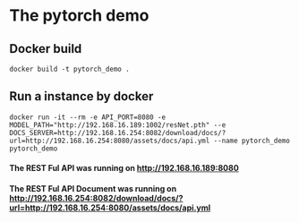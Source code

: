 # The pytorch demo

## Docker build

```
docker build -t pytorch_demo .
```

## Run a instance by docker 

```
docker run -it --rm -e API_PORT=8080 -e MODEL_PATH="http://192.168.16.189:1002/resNet.pth" --e DOCS_SERVER=http://192.168.16.254:8082/download/docs/?url=http://192.168.16.254:8080/assets/docs/api.yml --name pytorch_demo  pytorch_demo

```

#### The REST Ful API was running on http://192.168.16.189:8080
#### The REST Ful API Document was running on http://192.168.16.254:8082/download/docs/?url=http://192.168.16.254:8080/assets/docs/api.yml